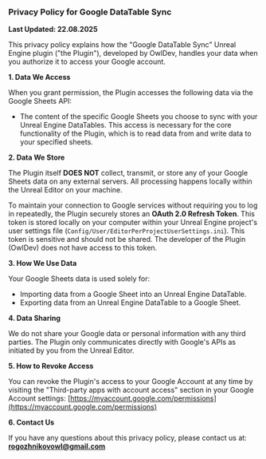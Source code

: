  ### Privacy Policy for Google DataTable Sync

 **Last Updated: 22.08.2025**

 This privacy policy explains how the "Google DataTable Sync" Unreal Engine plugin ("the Plugin"), developed by OwlDev, handles your data when you authorize it to access your Google account.

 **1. Data We Access**

 When you grant permission, the Plugin accesses the following data via the Google Sheets API:
 - The content of the specific Google Sheets you choose to sync with your Unreal Engine DataTables.
 This access is necessary for the core functionality of the Plugin, which is to read data from and write data to your specified sheets.

 **2. Data We Store**

 The Plugin itself **DOES NOT** collect, transmit, or store any of your Google Sheets data on any external servers. All processing happens locally within the Unreal Editor on your machine.

 To maintain your connection to Google services without requiring you to log in repeatedly, the Plugin securely stores an **OAuth 2.0 Refresh Token**. This token is stored locally on your computer within your Unreal Engine project's user settings file (`Config/User/EditorPerProjectUserSettings.ini`). This token is sensitive and should not be shared. The developer of the Plugin (OwlDev) does not have access to this token.

 **3. How We Use Data**

 Your Google Sheets data is used solely for:
 - Importing data from a Google Sheet into an Unreal Engine DataTable.
 - Exporting data from an Unreal Engine DataTable to a Google Sheet.

 **4. Data Sharing**

 We do not share your Google data or personal information with any third parties. The Plugin only communicates directly with Google's APIs as initiated by you from the Unreal Editor.

 **5. How to Revoke Access**

 You can revoke the Plugin's access to your Google Account at any time by visiting the "Third-party apps with account access" section in your Google Account settings: [https://myaccount.google.com/permissions](https://myaccount.google.com/permissions)

 **6. Contact Us**

 If you have any questions about this privacy policy, please contact us at: **rogozhnikovowl@gmail.com**